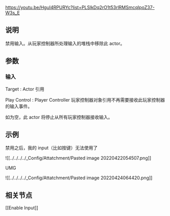 https://youtu.be/HguI4RPURYc?list=PLSlkDq2rO1t53rlRMSmcqIpoZ37-W3s_E

## 说明

禁用输入。从玩家控制器所处理输入的堆栈中移除此 actor。

## 参数

### 输入
Target : Actor 引用 

Play Control : Player Controller 玩家控制器对象引用不再需要接收此玩家控制器的输入事件。

如为空，此 actor 将停止从所有玩家控制器接收输入。


## 示例

禁用之后，我的 input（比如按键）无法使用了


![[../../../../_Config/Attatchment/Pasted image 20220422054507.png]]

UMG

![[../../../../_Config/Attatchment/Pasted image 20220424064420.png]]

## 相关节点

[[Enable Input]]